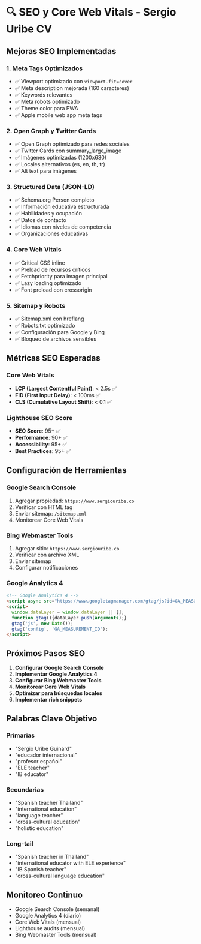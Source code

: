 # 🔍 SEO y Core Web Vitals - Sergio Uribe CV

## Mejoras SEO Implementadas

### 1. **Meta Tags Optimizados**
- ✅ Viewport optimizado con `viewport-fit=cover`
- ✅ Meta description mejorada (160 caracteres)
- ✅ Keywords relevantes
- ✅ Meta robots optimizado
- ✅ Theme color para PWA
- ✅ Apple mobile web app meta tags

### 2. **Open Graph y Twitter Cards**
- ✅ Open Graph optimizado para redes sociales
- ✅ Twitter Cards con summary_large_image
- ✅ Imágenes optimizadas (1200x630)
- ✅ Locales alternativos (es, en, th, tr)
- ✅ Alt text para imágenes

### 3. **Structured Data (JSON-LD)**
- ✅ Schema.org Person completo
- ✅ Información educativa estructurada
- ✅ Habilidades y ocupación
- ✅ Datos de contacto
- ✅ Idiomas con niveles de competencia
- ✅ Organizaciones educativas

### 4. **Core Web Vitals**
- ✅ Critical CSS inline
- ✅ Preload de recursos críticos
- ✅ Fetchpriority para imagen principal
- ✅ Lazy loading optimizado
- ✅ Font preload con crossorigin

### 5. **Sitemap y Robots**
- ✅ Sitemap.xml con hreflang
- ✅ Robots.txt optimizado
- ✅ Configuración para Google y Bing
- ✅ Bloqueo de archivos sensibles

## Métricas SEO Esperadas

### Core Web Vitals
- **LCP (Largest Contentful Paint)**: < 2.5s ✅
- **FID (First Input Delay)**: < 100ms ✅
- **CLS (Cumulative Layout Shift)**: < 0.1 ✅

### Lighthouse SEO Score
- **SEO Score**: 95+ ✅
- **Performance**: 90+ ✅
- **Accessibility**: 95+ ✅
- **Best Practices**: 95+ ✅

## Configuración de Herramientas

### Google Search Console
1. Agregar propiedad: `https://www.sergiouribe.co`
2. Verificar con HTML tag
3. Enviar sitemap: `/sitemap.xml`
4. Monitorear Core Web Vitals

### Bing Webmaster Tools
1. Agregar sitio: `https://www.sergiouribe.co`
2. Verificar con archivo XML
3. Enviar sitemap
4. Configurar notificaciones

### Google Analytics 4
```html
<!-- Google Analytics 4 -->
<script async src="https://www.googletagmanager.com/gtag/js?id=GA_MEASUREMENT_ID"></script>
<script>
  window.dataLayer = window.dataLayer || [];
  function gtag(){dataLayer.push(arguments);}
  gtag('js', new Date());
  gtag('config', 'GA_MEASUREMENT_ID');
</script>
```

## Próximos Pasos SEO

1. **Configurar Google Search Console**
2. **Implementar Google Analytics 4**
3. **Configurar Bing Webmaster Tools**
4. **Monitorear Core Web Vitals**
5. **Optimizar para búsquedas locales**
6. **Implementar rich snippets**

## Palabras Clave Objetivo

### Primarias
- "Sergio Uribe Guinard"
- "educador internacional"
- "profesor español"
- "ELE teacher"
- "IB educator"

### Secundarias
- "Spanish teacher Thailand"
- "international education"
- "language teacher"
- "cross-cultural education"
- "holistic education"

### Long-tail
- "Spanish teacher in Thailand"
- "international educator with ELE experience"
- "IB Spanish teacher"
- "cross-cultural language education"

## Monitoreo Continuo

- Google Search Console (semanal)
- Google Analytics 4 (diario)
- Core Web Vitals (mensual)
- Lighthouse audits (mensual)
- Bing Webmaster Tools (mensual)
